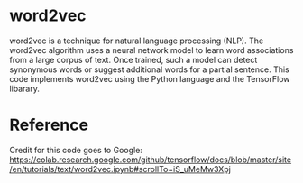 # word2vec
word2vec is a technique for natural language processing (NLP).
The word2vec algorithm uses a neural network model to learn word associations from a large corpus of text.
Once trained, such a model can detect synonymous words or suggest additional words for a partial sentence.
This code implements word2vec using the Python language and the TensorFlow libarary.

# Reference
Credit for this code goes to Google: https://colab.research.google.com/github/tensorflow/docs/blob/master/site/en/tutorials/text/word2vec.ipynb#scrollTo=iS_uMeMw3Xpj 

